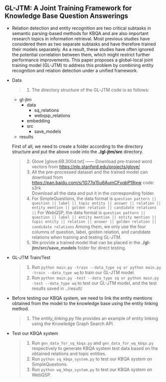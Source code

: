 ## GL-JTM: A Joint Training Framework for Knowledge Base Question Answerings
* Relation detection and entity recognition are two critical subtasks in semantic parsing-based methods for KBQA and are also important research topics in information retrieval. Most previous studies have considered them as two separate subtasks and have therefore trained their models separately. As a result, these studies have often ignored the potential correlation between them, which might restrict further performance improvements. This paper proposes a global-local joint training model (GL-JTM) to address this problem by combining entity recognition and relation detection under a unified framework.

* Data
  > 1. The directory structure of the GL-JTM code is as follows:
    - gl-jtm
       - data
         - sq_relations
         - webqsp_relations
       - embedding
       - src
         - save_models
    - results
    
    First of all, we need to create a folder according to the directory structure and put the above code into the **./gl-jtm/src** directory.
  > 2. Glove [glove.6B.300d.txt] —— Download pre-trained word vectors from <https://nlp.stanford.edu/projects/glove/>
  > 3. All the pre-processed dataset and the trained model can download from https://pan.baidu.com/s/1G77q15u6AumCFvobP19jxw code: s3rk   
       Download all the data and put it in the corresponding folder.
  > 4. For SimpleQuestions, the data format is
       `question pattern || question || label || topic entity || answer || relation || entity mention || golden relation || candidate relations ||`
       For WebQSP, the data format is
       `question pattern || question || label || entity mention || entity mention || topic entity || relation || answer || golden relation || candidate relations`
       Among them, we only use the four columns of question, label, golden relation, and candidate relations when training and testing GL-JTM.
  > 6. We provide a trained model that can be placed in the **./gl-jtm/src/save_models** folder for direct testing.
  
* GL-JTM Train/Test
  > 1. Run `python main.py -train --data_type sq or python main.py -train --data_type wq` to train our GL-JTM model.
  > 2. Run `python main.py -test --data_type sq or python main.py -test --data_type wq` to test our GL-JTM model, and the test results saved in ../result/

* Before testing our KBQA system, we need to link the entity mentions obtained from the model to the knowledge base using the entity linking method.
  > 1. The *entity_linking.py* file provides an example of entity linking using the Knowledge Graph Search API.
  
* Test our KBQA system
  > 1. Run `gen_data_for_sq_kbqa.py` and `gen_data_for_wq_kbqa.py` respectively to generate KBQA system test data based on the obtained relations and topic entities.
  > 2. Run `python sq_kbqa_system.py` to test our KBQA system on SimpleQuestions.
  > 3. Run `python wq_kbqa_system.py` to test our KBQA system on WebQSP.
